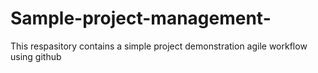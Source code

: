 # Sample-project-management-
This respasitory contains a simple project demonstration agile workflow using github
